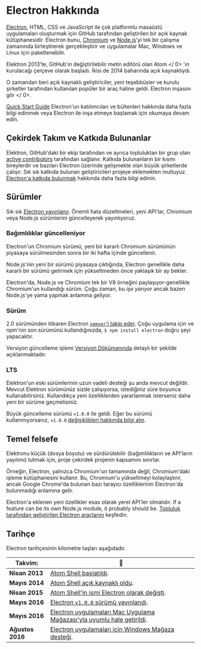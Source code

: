 # Electron Hakkında

[Electron](https://electronjs.org), HTML, CSS ve JavaScript ile çok platformlu masaüstü uygulamaları oluşturmak için GitHub tarafından geliştirilen bir açık kaynak kütüphanesidir. Electron bunu, [Chromium](https://www.chromium.org/Home) ve [Node.js](https://nodejs.org)'yi tek bir çalışma zamanında birleştirerek gerçekleştirir ve uygulamalar Mac, Windows ve Linux için paketlenebilir.

Elektron 2013'te, GitHub'ın değiştirilebilir metin editörü olan  Atom </ 0> 'ın kurulacağı çerçeve olarak başladı. İkisi de 2014 baharında açık kaynaklıydı.</p> 

O zamandan beri açık kaynaklı geliştiriciler, yeni teşebbüsler ve kurulu şirketler tarafından kullanılan popüler bir araç haline geldi.  Electron inşasını gör </ 0>.</p> 

[Quick Start Guide](quick-start.md) Electron'un katılımcıları ve bültenleri hakkında daha fazla bilgi edinmek veya Electron ile inşa etmeye başlamak için okumaya devam edin.

## Çekirdek Takım ve Katkıda Bulunanlar

Elektron, GitHub'daki bir ekip tarafından ve ayrıca topluluktan bir grup olan [active contributors](https://github.com/electron/electron/graphs/contributors) tarafından sağlanır. Katkıda bulunanların bir kısmı bireylerdir ve bazıları Electron üzerinde gelişmekte olan büyük şirketlerde çalışır. Sık sık katkıda bulunan geliştiricileri projeye eklemekten mutluyuz. [Electron'a katkıda bulunmak](https://github.com/electron/electron/blob/master/CONTRIBUTING.md) hakkında daha fazla bilgi edinin.

## Sürümler

Sık sık [Electron yayınlanır](https://github.com/electron/electron/releases). Önemli hata düzeltmeleri, yeni API'lar, Chromium veya Node.js sürümlerini güncelleyerek yayınlıyoruz.

### Bağımlılıklar güncelleniyor

Electron'un Chromium sürümü, yeni bir kararlı Chromium sürümünün piyasaya sürülmesinden sonra bir iki hafta içinde güncellenir.

Node.js'nin yeni bir sürümü piyasaya çıktığında, Electron genellikle daha kararlı bir sürümü getirmek için yükseltmeden önce yaklaşık bir ay bekler.

Electron'da, Node.js ve Chromium tek bir V8 örneğini paylaşıyor-genellikle Chromium'un kullandığı sürüm. Çoğu zaman, bu *işe yarıyor* ancak bazen Node.js'ye yama yapmak anlamına geliyor.

### Sürüm

2.0 sürümünden itibaren Electron [`semver`'i takip eder](http://semver.org). Çoğu uygulama için ve npm'nin son sürümünü kullandığınızda, `$ npm install electron` doğru şeyi yapacaktır.

Versiyon güncelleme işlemi [Versiyon Dökümanında](electron-versioning.md) detaylı bir şekilde açıklanmaktadır.

### LTS

Elektron'un eski sürümlerinin uzun vadeli desteği şu anda mevcut değildir. Mevcut Elektron sürümünüz sizde çalışıyorsa, istediğiniz süre boyunca kullanabilirsiniz. Kullandıkça yeni özelliklerden yararlanmak isterseniz daha yeni bir sürüme geçmelisiniz.

Büyük güncelleme sürümü `v1.0.0` ile geldi. Eğer bu sürümü kullanmıyorsanız, `v1.0.0` [değişiklikleri hakkında bilgi alın](https://electronjs.org/blog/electron-1-0).

## Temel felsefe

Elektronu küçük (dosya boyutu) ve sürdürülebilir (bağımlılıkların ve API'ların yayılımı) tutmak için, proje çekirdek projenin kapsamını sınırlar.

Örneğin, Electron, yalnızca Chromium'un tamamında değil, Chromium'daki işleme kütüphanesini kullanır. Bu, Chromium'u yükseltmeyi kolaylaştırır, ancak Google Chrome'da bulunan bazı tarayıcı özelliklerinin Electron'da bulunmadığı anlamına gelir.

Electron'a eklenen yeni özellikler esas olarak yerel API'ler olmalıdır. If a feature can be its own Node.js module, it probably should be. [Topluluk tarafından geliştirilen Electron araçlarını](https://electronjs.org/community) keşfedin.

## Tarihçe

Electron tarihçesinin kilometre taşları aşağıdadır.

| Takvim:          | :tada:                                                                                                                                        |
| ---------------- | --------------------------------------------------------------------------------------------------------------------------------------------- |
| **Nisan 2013**   | [Atom Shell başlatıldı](https://github.com/electron/electron/commit/6ef8875b1e93787fa9759f602e7880f28e8e6b45).                                |
| **Mayıs 2014**   | [Atom Shell açık kaynaklı oldu](http://blog.atom.io/2014/05/06/atom-is-now-open-source.html).                                                 |
| **Nisan 2015**   | [Atom Shell'in ismi Electron olarak değişti](https://github.com/electron/electron/pull/1389).                                                 |
| **Mayıs 2016**   | [Electron `v1.0.0` sürümü yayınlandı](https://electronjs.org/blog/electron-1-0).                                                              |
| **Mayıs 2016**   | [Electron uygulamaları Mac Uygulama Mağazası'yla uyumlu hale getirildi](https://electronjs.org/docs/tutorial/mac-app-store-submission-guide). |
| **Ağustos 2016** | [Electron uygulamaları için Windows Mağaza desteği](https://electronjs.org/docs/tutorial/windows-store-guide).                                |